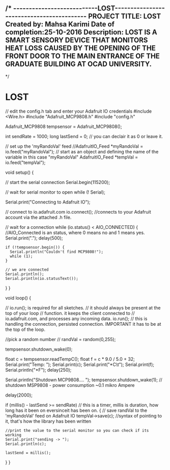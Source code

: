 
/*
---------------------------LOST------------------------------------------
PROJECT TITLE: LOST
Created by: Mahsa Karimi
Date of completion:25-10-2016
Description: LOST IS A SMART SENSORY DEVICE
THAT MONITORS HEAT LOSS CAUSED BY THE OPENING 
OF THE FRONT DOOR TO THE MAIN ENTRANCE OF 
THE GRADUATE BUILDING AT OCAD UNIVERSITY.
----------------------------------------------------------------------------------
*/


# LOST

// edit the config.h tab and enter your Adafruit IO credentials
#include <Wire.h>
#include "Adafruit_MCP9808.h"
#include "config.h"

Adafruit_MCP9808 tempsensor = Adafruit_MCP9808();



int sendRate = 1000;
long lastSend = 0; // you can declair it as 0 or leave it.



// set up the 'myRandoVal' feed
//AdafruitIO_Feed *myRandoVal = io.feed("myRandoVal"); // start as an object and defining the name of the variable in this case "myRandoVal"
AdafruitIO_Feed *tempVal = io.feed("tempVal");

void setup() {

  // start the serial connection
  Serial.begin(115200);

  // wait for serial monitor to open
  while (! Serial);

  Serial.print("Connecting to Adafruit IO");

  // connect to io.adafruit.com
  io.connect(); //connects to your Adafruit account via the attached .h file.

  // wait for a connection
  while (io.status() < AIO_CONNECTED) { //AIO_Connected is an status, where 0 means no and 1 means yes.
    Serial.print(".");
    delay(500);

    if (!tempsensor.begin()) {
      Serial.println("Couldn't find MCP9808!");
      while (1);
    }

    // we are connected
    Serial.println();
    Serial.println(io.statusText());

  }
}

void loop() {

  // io.run(); is required for all sketches.
  // it should always be present at the top of your loop
  // function. it keeps the client connected to
  // io.adafruit.com, and processes any incoming data.
  io.run(); // this is handling the connection, persisted connection. IMPORTANT it has to be at the top of the loop.

  //pick a random number
  // randVal = random(0,255);

  tempsensor.shutdown_wake(0);

  float c = tempsensor.readTempC();
  float f = c * 9.0 / 5.0 + 32;
  Serial.print("Temp: "); Serial.print(c); Serial.print("*C\t");
  Serial.print(f); Serial.println("*F");
  delay(250);

  Serial.println("Shutdown MCP9808.... ");
  tempsensor.shutdown_wake(1); // shutdown MSP9808 - power consumption ~0.1 mikro Ampere

  delay(2000);


  if (millis() - lastSend >= sendRate) // this is a timer, millis is duration, how long has it been on eversinceit has been on.
  {
    // save randVal to the 'myRandoVal' feed on Adafruit IO
    tempVal->save(c); //syntax of pointing to it, that's how the library has been written

    //print the value to the serial monitor so you can check if its working
    Serial.print("sending -> ");
    Serial.println(c);

    lastSend = millis();
  }
}
